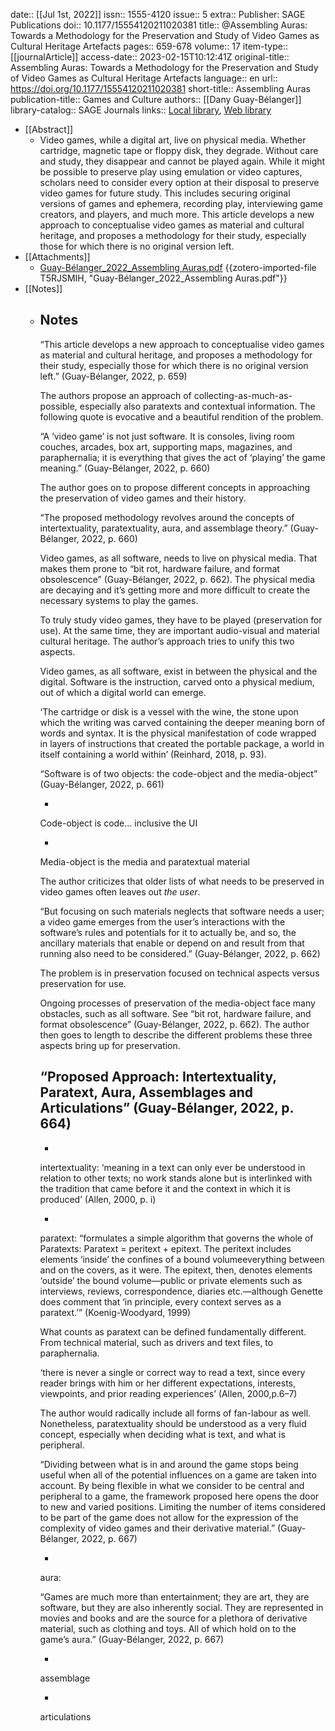 date:: [[Jul 1st, 2022]]
issn:: 1555-4120
issue:: 5
extra:: Publisher: SAGE Publications
doi:: 10.1177/15554120211020381
title:: @Assembling Auras: Towards a Methodology for the Preservation and Study of Video Games as Cultural Heritage Artefacts
pages:: 659-678
volume:: 17
item-type:: [[journalArticle]]
access-date:: 2023-02-15T10:12:41Z
original-title:: Assembling Auras: Towards a Methodology for the Preservation and Study of Video Games as Cultural Heritage Artefacts
language:: en
url:: https://doi.org/10.1177/15554120211020381
short-title:: Assembling Auras
publication-title:: Games and Culture
authors:: [[Dany Guay-Bélanger]]
library-catalog:: SAGE Journals
links:: [Local library](zotero://select/groups/2386895/items/TU3RZVUV), [Web library](https://www.zotero.org/groups/2386895/items/TU3RZVUV)

- [[Abstract]]
	- Video games, while a digital art, live on physical media. Whether cartridge, magnetic tape or floppy disk, they degrade. Without care and study, they disappear and cannot be played again. While it might be possible to preserve play using emulation or video captures, scholars need to consider every option at their disposal to preserve video games for future study. This includes securing original versions of games and ephemera, recording play, interviewing game creators, and players, and much more. This article develops a new approach to conceptualise video games as material and cultural heritage, and proposes a methodology for their study, especially those for which there is no original version left.
- [[Attachments]]
	- [Guay-Bélanger_2022_Assembling Auras.pdf](https://journals.sagepub.com/doi/pdf/10.1177/15554120211020381) {{zotero-imported-file T5RJSMIH, "Guay-Bélanger_2022_Assembling Auras.pdf"}}
- [[Notes]]
	- ## Notes
	  
	  “This article develops a new approach to conceptualise video games as material and cultural heritage, and proposes a methodology for their study, especially those for which there is no original version left.” (Guay-Bélanger, 2022, p. 659)
	  
	  The authors propose an approach of collecting-as-much-as-possible, especially also paratexts and contextual information. The following quote is evocative and a beautiful rendition of the problem.
	  
	  “A ‘video game’ is not just software. It is consoles, living room couches, arcades, box art, supporting maps, magazines, and paraphernalia; it is everything that gives the act of ‘playing’ the game meaning.” (Guay-Bélanger, 2022, p. 660)
	  
	  The author goes on to propose different concepts in approaching the preservation of video games and their history.
	  
	  “The proposed methodology revolves around the concepts of intertextuality, paratextuality, aura, and assemblage theory.” (Guay-Bélanger, 2022, p. 660)
	  
	  Video games, as all software, needs to live on physical media. That makes them prone to “bit rot, hardware failure, and format obsolescence” (Guay-Bélanger, 2022, p. 662). The physical media are decaying and it’s getting more and more difficult to create the necessary systems to play the games.
	  
	  To truly study video games, they have to be played (preservation for use). At the same time, they are important audio-visual and material cultural heritage. The author’s approach tries to unify this two aspects.
	  
	  Video games, as all software, exist in between the physical and the digital. Software is the instruction, carved onto a physical medium, out of which a digital world can emerge.
	  
	  ‘The cartridge or disk is a vessel with the wine, the stone upon which the writing was carved containing the deeper meaning born of words and syntax. It is the physical manifestation of code wrapped in layers of instructions that created the portable package, a world in itself containing a world within’ (Reinhard, 2018, p. 93).
	  
	  “Software is of two objects: the code-object and the media-object” (Guay-Bélanger, 2022, p. 661)
	  
	  - 
	  Code-object is code… inclusive the UI
	  
	  - 
	  Media-object is the media and paratextual material
	  
	  The author criticizes that older lists of what needs to be preserved in video games often leaves out *the user*.
	  
	  “But focusing on such materials neglects that software needs a user; a video game emerges from the user’s interactions with the software’s rules and potentials for it to actually be, and so, the ancillary materials that enable or depend on and result from that running also need to be considered.” (Guay-Bélanger, 2022, p. 662)
	  
	  The problem is in preservation focused on technical aspects versus preservation for use.
	  
	  Ongoing processes of preservation of the media-object face many obstacles, such as all software. See “bit rot, hardware failure, and format obsolescence” (Guay-Bélanger, 2022, p. 662). The author then goes to length to describe the different problems these three aspects bring up for preservation.
	  
	  ## “Proposed Approach: Intertextuality, Paratext, Aura, Assemblages and Articulations”   (Guay-Bélanger, 2022, p. 664)
	  
	  - 
	  intertextuality: ‘meaning in a text can only ever be understood in relation to other texts; no work stands alone but is interlinked with the tradition that came before it and the context in which it is produced’ (Allen, 2000, p. i)
	  
	  - 
	  paratext: “formulates a simple algorithm that governs the whole of Paratexts: Paratext = peritext + epitext. The peritext includes elements ‘inside’ the confines of a bound volumeeverything between and on the covers, as it were. The epitext, then, denotes elements ‘outside’ the bound volume—public or private elements such as interviews, reviews, correspondence, diaries etc.—although Genette does comment that ‘in principle, every context serves as a paratext.’” (Koenig-Woodyard, 1999)
	  
	  What counts as paratext can be defined fundamentally different. From technical material, such as drivers and text files, to paraphernalia. 
	  
	  ‘there is never a single or correct way to read a text, since every reader brings with him or her different expectations, interests, viewpoints, and prior reading experiences’ (Allen, 2000,p.6–7)
	  
	  The author would radically include all forms of fan-labour as well. Nonetheless, paratextuality should be understood as a very fluid concept, especially when deciding what is text, and what is peripheral.
	  
	  “Dividing between what is in and around the game stops being useful when all of the potential influences on a game are taken into account. By being flexible in what we consider to be central and peripheral to a game, the framework proposed here opens the door to new and varied positions. Limiting the number of items considered to be part of the game does not allow for the expression of the complexity of video games and their derivative material.” (Guay-Bélanger, 2022, p. 667)
	  
	  - 
	  
	  aura: 
	  
	  “Games are much more than entertainment; they are art, they are software, but they are also inherently social. They are represented in movies and books and are the source for a plethora of derivative material, such as clothing and toys. All of which hold on to the game’s aura.” (Guay-Bélanger, 2022, p. 667)
	  
	  - 
	  assemblage
	  
	  - 
	  articulations